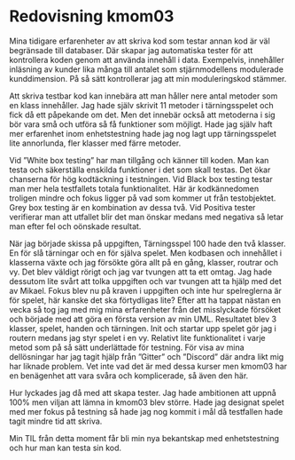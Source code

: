 ---
---
Redovisning kmom03
=========================

Mina tidigare erfarenheter av att skriva kod som testar annan kod är väl
begränsade till databaser. Där skapar jag automatiska tester för att kontrollera
koden genom att använda innehåll i data. Exempelvis, innehåller inläsning av
kunder lika många till antalet som stjärnmodellens modulerade kunddimension. På
så sätt kontrollerar jag att min moduleringskod stämmer.

Att skriva testbar kod kan innebära att man håller nere antal metoder som en
klass innehåller. Jag hade själv skrivit 11 metoder i tärningsspelet och fick
då ett påpekande om det. Men det innebär också att metoderna i sig bör vara små
och utföra så få funktioner som möjligt. Hade jag själv haft mer erfarenhet inom
enhetstestning hade jag nog lagt upp tärningsspelet lite annorlunda, fler
klasser med färre metoder.

Vid ”White box testing” har man tillgång och känner till koden. Man kan testa
och säkerställa enskilda funktioner i det som skall testas. Det ökar chanserna
för hög kodtäckning i testningen. Vid Black box testing testar man mer hela
testfallets totala funktionalitet. Här är kodkännedomen troligen mindre och
fokus ligger på vad som kommer ut från testobjektet. Grey box testing är en
kombination av dessa två. Vid Positiva tester verifierar man att utfallet blir
det man önskar medans med negativa så letar man efter fel och oönskade resultat.

När jag började skissa på uppgiften, Tärningsspel 100 hade den två klasser. En
för slå tärningar och en för själva spelet. Men kodbasen och innehållet i
klasserna växte och jag försökte göra allt på en gång, klasser, routrar och vy.
Det blev väldigt rörigt och jag var tvungen att ta ett omtag. Jag hade dessutom
lite svårt att tolka uppgiften och var tvungen att ta hjälp med det av Mikael.
Fokus blev nu på kraven i uppgiften och inte hur spelreglerna är för spelet, här
kanske det ska förtydligas lite? Efter att ha tappat nästan en vecka så tog jag
med mig mina erfarenheter från det misslyckade försöket och började med att göra
en första version av min UML. Resultatet blev 3 klasser, spelet, handen och
tärningen. Init och startar upp spelet gör jag i routern medans jag styr spelet
i en vy. Relativt lite funktionalitet i varje metod som på så sätt underlättade
för testning. För visa av mina dellösningar har jag tagit hjälp från ”Gitter”
och ”Discord” där andra likt mig har liknade problem. Vet inte vad det är med
dessa kurser men kmom03 har en benägenhet att vara svåra och komplicerade, så
även den här.

Hur lyckades jag då med att skapa tester. Jag hade ambitionen att uppnå 100% men
viljan att lämna in kmom03 blev större. Hade jag designat spelet med mer fokus
på testning så hade jag nog kommit i mål då testfallen hade tagit mindre tid
att skriva.

Min TIL från detta moment får bli min nya bekantskap med enhetstestning och hur
man kan testa sin kod.
